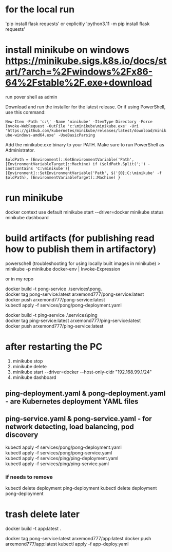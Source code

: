 # for the local run
'pip install flask requests'
or explicitly 
'python3.11 -m pip install flask requests'

# install minikube on windows https://minikube.sigs.k8s.io/docs/start/?arch=%2Fwindows%2Fx86-64%2Fstable%2F.exe+download

run pover shell as admin

Download and run the installer for the latest release.
Or if using PowerShell, use this command:

`New-Item -Path 'c:\' -Name 'minikube' -ItemType Directory -Force
Invoke-WebRequest -OutFile 'c:\minikube\minikube.exe' -Uri 'https://github.com/kubernetes/minikube/releases/latest/download/minikube-windows-amd64.exe' -UseBasicParsing`

Add the minikube.exe binary to your PATH.
Make sure to run PowerShell as Administrator.

`$oldPath = [Environment]::GetEnvironmentVariable('Path', [EnvironmentVariableTarget]::Machine)
if ($oldPath.Split(';') -inotcontains 'C:\minikube'){
[Environment]::SetEnvironmentVariable('Path', $('{0};C:\minikube' -f $oldPath), [EnvironmentVariableTarget]::Machine)
}`

# run minikube
docker context use default
minikube start --driver=docker
minikube status
minikube dashboard

# build artifacts (for publishing read how to publish them in artifactory)
powerschell (troubleshooting for using locally built images in minikube) > minikube -p minikube docker-env | Invoke-Expression

or in my repo

docker build -t pong-service .\services\pong\.  
docker tag pong-service:latest arxemond777/pong-service:latest  
docker push arxemond777/pong-service:latest  
kubectl apply -f services/pong/pong-deployment.yaml  

docker build -t ping-service .\services\ping  
docker tag ping-service:latest arxemond777/ping-service:latest  
docker push arxemond777/ping-service:latest  

# after restarting the PC
1) minikube stop  
2) minikube delete  
3) minikube start --driver=docker --host-only-cidr "192.168.99.1/24"  
4) minikube dashboard  


## ping-deployment.yaml & pong-deployment.yaml - are Kubernetes deployment YAML files
## ping-service.yaml & pong-service.yaml - for network detecting, load balancing, pod discovery
kubectl apply -f services/pong/pong-deployment.yaml  
kubectl apply -f services/pong/pong-service.yaml  
kubectl apply -f services/ping/ping-deployment.yaml  
kubectl apply -f services/ping/ping-service.yaml  

### if needs to remove
kubectl delete deployment ping-deployment
kubectl delete deployment pong-deployment




# trash delete later
docker build -t app:latest .

docker tag pong-service:latest arxemond777/app:latest
docker push arxemond777/app:latest
kubectl apply -f app-deploy.yaml








